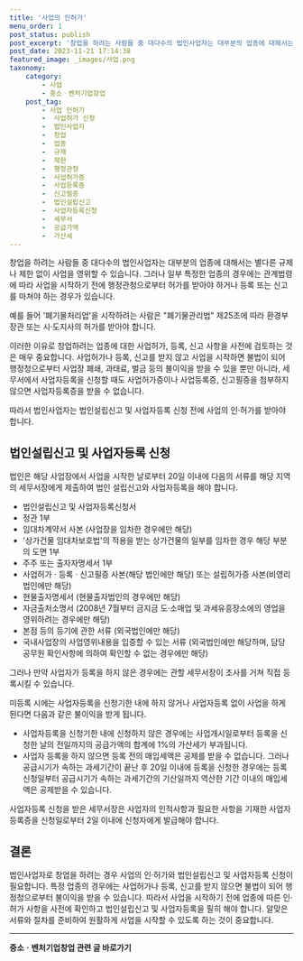 ```yaml
---
title: '사업의 인허가'
menu_order: 1
post_status: publish
post_excerpt: '창업을 하려는 사람들 중 대다수의 법인사업자는 대부분의 업종에 대해서는 별다른 규제나 제한 없이 사업을 영위할 수 있습니다. 그러나 일부 특정한 업종의 경우에는 관계법령에 따라 사업을 시작하기 전에 행정관청으로부터 허가를 받아야 하거나 등록 또는 신고를 마쳐야 하는 경우가 있습니다.'
post_date: 2023-11-21 17:14:38
featured_image: _images/사업.png
taxonomy:
    category:
        - 사업
        - 중소ㆍ벤처기업창업
    post_tag:
        - 사업 인허가
        -  사업허가 신청
        -  법인사업자
        -  창업
        -  업종
        -  규제
        -  제한
        -  행정관청
        -  사업허가증
        -  사업등록증
        -  신고필증
        -  법인설립신고
        -  사업자등록신청
        -  세무서
        -  공급가액
        -  가산세
---
```



창업을 하려는 사람들 중 대다수의 법인사업자는 대부분의 업종에 대해서는 별다른 규제나 제한 없이 사업을 영위할 수 있습니다. 그러나 일부 특정한 업종의 경우에는 관계법령에 따라 사업을 시작하기 전에 행정관청으로부터 허가를 받아야 하거나 등록 또는 신고를 마쳐야 하는 경우가 있습니다.

예를 들어 '폐기물처리업'을 시작하려는 사람은 "폐기물관리법" 제25조에 따라 환경부장관 또는 시·도지사의 허가를 받아야 합니다.

이러한 이유로 창업하려는 업종에 대한 사업허가, 등록, 신고 사항을 사전에 검토하는 것은 매우 중요합니다. 사업허가나 등록, 신고를 받지 않고 사업을 시작하면 불법이 되어 행정청으로부터 사업장 폐쇄, 과태료, 벌금 등의 불이익을 받을 수 있을 뿐만 아니라, 세무서에서 사업자등록을 신청할 때도 사업허가증이나 사업등록증, 신고필증을 첨부하지 않으면 사업자등록증을 받을 수 없습니다.

따라서 법인사업자는 법인설립신고 및 사업자등록 신청 전에 사업의 인·허가를 받아야 합니다.

## 법인설립신고 및 사업자등록 신청

법인은 해당 사업장에서 사업을 시작한 날로부터 20일 이내에 다음의 서류를 해당 지역의 세무서장에게 제출하여 법인 설립신고와 사업자등록을 해야 합니다.

- 법인설립신고 및 사업자등록신청서
- 정관 1부
- 임대차계약서 사본 (사업장을 임차한 경우에만 해당)
- '상가건물 임대차보호법'의 적용을 받는 상가건물의 일부를 임차한 경우 해당 부분의 도면 1부
- 주주 또는 출자자명세서 1부
- 사업허가 · 등록  · 신고필증 사본(해당 법인에만 해당) 또는 설립허가증 사본(비영리법인에만 해당)
- 현물출자명세서 (현물출자법인의 경우에만 해당)
- 자금출처소명서 (2008년 7월부터 금지금 도·소매업 및 과세유흥장소에의 영업을 영위하려는 경우에만 해당)
- 본점 등의 등기에 관한 서류 (외국법인에만 해당)
- 국내사업장의 사업영위내용을 입증할 수 있는 서류 (외국법인에만 해당하며, 담당 공무원 확인사항에 의하여 확인할 수 없는 경우에만 해당)

그러나 만약 사업자가 등록을 하지 않은 경우에는 관할 세무서장이 조사를 거쳐 직접 등록시킬 수 있습니다.

미등록 시에는 사업자등록을 신청기한 내에 하지 않거나 사업자등록 없이 사업을 하게 된다면 다음과 같은 불이익을 받게 됩니다.
- 사업자등록을 신청기한 내에 신청하지 않은 경우에는 사업개시일로부터 등록을 신청한 날의 전일까지의 공급가액의 합계에 1%의 가산세가 부과됩니다.
- 사업자 등록을 하지 않으면 등록 전의 매입세액은 공제를 받을 수 없습니다. 그러나 공급시기가 속하는 과세기간이 끝난 후 20일 이내에 등록을 신청한 경우에는 등록 신청일부터 공급시기가 속하는 과세기간의 기산일까지 역산한 기간 이내의 매입세액은 공제받을 수 있습니다.

사업자등록 신청을 받은 세무서장은 사업자의 인적사항과 필요한 사항을 기재한 사업자등록증을 신청일로부터 2일 이내에 신청자에게 발급해야 합니다.

## 결론


법인사업자로 창업을 하려는 경우 사업의 인·허가와 법인설립신고 및 사업자등록 신청이 필요합니다. 특정 업종의 경우에는 사업허가나 등록, 신고를 받지 않으면 불법이 되어 행정청으로부터 불이익을 받을 수 있습니다. 따라서 사업을 시작하기 전에 업종에 따른 인·허가 사항을 사전에 확인하고 법인설립신고 및 사업자등록을 필히 해야 합니다. 알맞은 서류와 절차를 준비하여 원활하게 사업을 시작할 수 있도록 하는 것이 중요합니다.
<!-- wp:separator -->
<hr class="wp-block-separator has-alpha-channel-opacity"/>
<!-- /wp:separator -->

<!-- wp:group {"backgroundColor":"base","layout":{"type":"constrained"}} -->
<div class="wp-block-group has-base-background-color has-background"><!-- wp:paragraph {"align":"center","fontSize":"medium"} -->
<p class="has-text-align-center has-large-font-size"><strong>중소ㆍ벤처기업창업 관련 글 바로가기</strong></p>
<!-- /wp:paragraph -->


<!-- wp:latest-posts
{"categories":[{"id":27141,"count":19,"description":"","link":"https://uknowlaw.com/category/%ec%a4%91%ec%86%8c%e3%86%8d%eb%b2%a4%ec%b2%98%ea%b8%b0%ec%97%85%ec%b0%bd%ec%97%85/","name":"중소ㆍ벤처기업창업","slug":"중소ㆍ벤처기업창업","taxonomy":"category","parent":0,"meta":[],"_links":{"self":[{"href":"https://uknowlaw.com/wp-json/wp/v2/categories/27141"}],"collection":[{"href":"https://uknowlaw.com/wp-json/wp/v2/categories"}],"about":[{"href":"https://uknowlaw.com/wp-json/wp/v2/taxonomies/category"}],"wp:post_type":[{"href":"https://uknowlaw.com/wp-json/wp/v2/posts?categories=27141"}],"curies":[{"name":"wp","href":"https://api.w.org/{rel}","templated":true}]}}],"postsToShow":100,"excerptLength":28,"postLayout":"grid","columns":2,"featuredImageAlign":"left","featuredImageSizeSlug":"large","fontSize":"small"} /--></div>
<!-- /wp:group -->